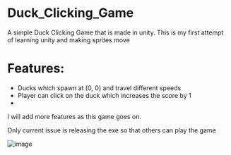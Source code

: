 # Duck_Clicking_Game
A simple Duck Clicking Game that is made in unity. This is my first attempt of learning unity and making sprites move 
<h1>Features: </h1>
<ul>
  <li>Ducks which spawn at (0, 0) and travel different speeds</li>
  <li>Player can click on the duck which increases the score by 1</li>
  <li></li>
  </ul>
  
  I will add more features as this game goes on.
  
  Only current issue is releasing the exe so that others can play the game
  
![image](https://user-images.githubusercontent.com/90732327/212202251-0c49c7ff-b4ff-4e87-8a47-77548a22bb04.png)
